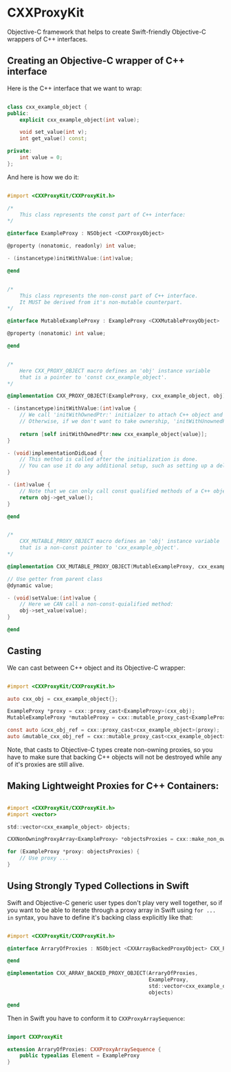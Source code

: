 #  CXXProxyKit

Objective-C framework that helps to create Swift-friendly Objective-C wrappers of C++ interfaces.

## Creating an Objective-C wrapper of C++ interface

Here is the C++ interface that we want to wrap:

```C++

class cxx_example_object {
public:
    explicit cxx_example_object(int value);

    void set_value(int v);
    int get_value() const;

private:
    int value = 0;
};

```

And here is how we do it:

```Objective-C++

#import <CXXProxyKit/CXXProxyKit.h>

/* 
    This class represents the const part of C++ interface:
*/

@interface ExampleProxy : NSObject <CXXProxyObject>

@property (nonatomic, readonly) int value;

- (instancetype)initWithValue:(int)value;

@end


/*
    This class represents the non-const part of C++ interface. 
    It MUST be derived from it's non-mutable counterpart. 
*/

@interface MutableExampleProxy : ExampleProxy <CXXMutableProxyObject>

@property (nonatomic) int value;

@end


/*
    Here CXX_PROXY_OBJECT macro defines an 'obj' instance variable 
    that is a pointer to 'const cxx_example_object'.
*/

@implementation CXX_PROXY_OBJECT(ExampleProxy, cxx_example_object, obj)

- (instancetype)initWithValue:(int)value {
    // We call 'initWithOwnedPtr:' initialzer to attach C++ object and take ownership of it.
    // Otherwise, if we don't want to take ownership, 'initWithUnownedPtr:' must be called.
    
    return [self initWithOwnedPtr:new cxx_example_object{value}];
}

- (void)implementationDidLoad {
    // This method is called after the initialization is done.
    // You can use it do any additional setup, such as setting up a delegate.
}

- (int)value {
    // Note that we can only call const qualified methods of a C++ object whithin the implementation of this class.
    return obj->get_value();
}

@end


/*
    CXX_MUTABLE_PROXY_OBJECT macro defines an 'obj' instance variable 
    that is a non-const pointer to 'cxx_example_object'.
*/

@implementation CXX_MUTABLE_PROXY_OBJECT(MutableExampleProxy, cxx_example_object, obj)

// Use getter from parent class
@dynamic value;

- (void)setValue:(int)value {
    // Here we CAN call a non-const-quialified method:
    obj->set_value(value);
}

@end


```

## Casting

We can cast between C++ object and its Objective-C wrapper:

```Objective-C++

#import <CXXProxyKit/CXXProxyKit.h>

auto cxx_obj = cxx_example_object{};

ExampleProxy *proxy = cxx::proxy_cast<ExampleProxy>(cxx_obj);
MutableExampleProxy *mutableProxy = cxx::mutable_proxy_cast<ExampleProxy>(cxx_obj);

const auto &cxx_obj_ref = cxx::proxy_cast<cxx_example_object>(proxy);
auto &mutable_cxx_obj_ref = cxx::mutable_proxy_cast<cxx_example_object>(mutableProxy);

```

Note, that casts to Objective-C types create non-owning proxies, so you have to make sure that backing C++ objects will not be destroyed while any of it's proxies are still alive.

## Making Lightweight Proxies for C++ Containers: 

```Objective-C++

#import <CXXProxyKit/CXXProxyKit.h>
#import <vector>

std::vector<cxx_example_object> objects;

CXXNonOwningProxyArray<ExampleProxy> *objectsProxies = cxx::make_non_owning_proxy_array(objects, ExampleProxy.class);

for (ExampleProxy *proxy: objectsProxies) {
    // Use proxy ...
}

```

## Using Strongly Typed Collections in Swift

Swift and Objective-C generic user types don't play very well together, so if you want to be able to iterate through a proxy array in Swift using `for ... in` syntax, you have to define it's backing class explicitly like that:

```Objective-C++

#import <CXXProxyKit/CXXProxyKit.h>

@interface ArraryOfProxies : NSObject <CXXArrayBackedProxyObject> CXX_PROXY_ARRAY_OF(ExampleProxy)

@end

@implementation CXX_ARRAY_BACKED_PROXY_OBJECT(ArraryOfProxies,
                                              ExampleProxy,
                                              std::vector<cxx_example_object>,
                                              objects)

@end

```
Then in Swift you have to conform it to `CXXProxyArraySequence`:

```Swift

import CXXProxyKit

extension ArraryOfProxies: CXXProxyArraySequence {
    public typealias Element = ExampleProxy
}

```
